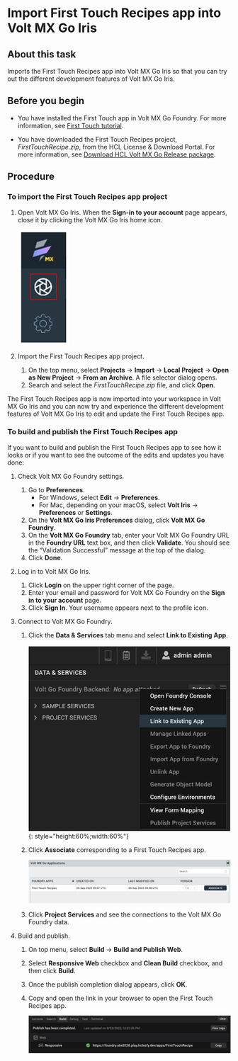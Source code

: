 # Import First Touch Recipes app into Volt MX Go Iris

## About this task

Imports the First Touch Recipes app into Volt MX Go Iris so that you can try out the different development features of Volt MX Go Iris. 

## Before you begin 

- You have installed the First Touch app in Volt MX Go Foundry. For more information, see [First Touch tutorial](../tutorials/firsttouch.md).

- You have downloaded the First Touch Recipes project, *FirstTouchRecipe.zip*, from the HCL License & Download Portal. For more information, see [Download HCL Volt MX Go Release package](../tutorials/portaldownload.md).

## Procedure

### To import the First Touch Recipes app project

1. Open Volt MX Go Iris. When the **Sign-in to your account** page appears, close it by clicking the Volt MX Go Iris home icon.

    ![Volt MX Go Iris icon](../assets/images/irisicon.png)

2.	Import the First Touch Recipes app project.
    1. On the top menu, select **Projects** &rarr; **Import** &rarr; **Local Project** &rarr; **Open as New Project** &rarr; **From an Archive**. A file selector dialog opens.
    2. Search and select the *FirstTouchRecipe.zip* file, and click **Open**. 

The First Touch Recipes app is now imported into your workspace in Volt MX Go Iris and you can now try and experience the different development features of Volt MX Go Iris to edit and update the First Touch Recipes app. 

### To build and publish the First Touch Recipes app

If you want to build and publish the First Touch Recipes app to see how it looks or if you want to see the outcome of the edits and updates you have done:

1. Check Volt MX Go Foundry settings.
    1. Go to **Preferences**.
        - For Windows, select **Edit** &rarr; **Preferences**. 
        - For Mac, depending on your macOS, select **Volt Iris** &rarr; **Preferences** or **Settings**.
    2. On the **Volt MX Go Iris Preferences** dialog, click **Volt MX Go Foundry**.
    3. On the **Volt MX Go Foundry** tab, enter your Volt MX Go Foundry URL in the **Foundry URL** text box, and then click **Validate**. You should see the “Validation Successful” message at the top of the dialog.
    4. Click **Done**.

2.	Log in to Volt MX Go Iris.

    1. Click **Login** on the upper right corner of the page.
    2. Enter your email and password for Volt MX Go Foundry on the **Sign in to your account** page.
    3. Click **Sign In**. Your username appears next to the profile icon. 

3.	Connect to Volt MX Go Foundry.

    1. Click the **Data & Services** tab menu and select **Link to Existing App**.

        ![Link to Existing App](../assets/images/linktoapp.png){: style="height:60%;width:60%"}

    2. Click **Associate** corresponding to a First Touch Recipes app.

        ![Associate App](../assets/images/associateapp.png)

    3. Click **Project Services** and see the connections to the Volt MX Go Foundry data.

4.	Build and publish.

    1. On top menu, select **Build** → **Build and Publish Web**.
    2. Select **Responsive Web** checkbox and **Clean Build** checkbox, and then click **Build**.
    3. Once the publish completion dialog appears, click **OK**.
    4. Copy and open the link in your browser to open the First Touch Recipes app.   

        ![App link](../assets/images/publishFT.png)
    




